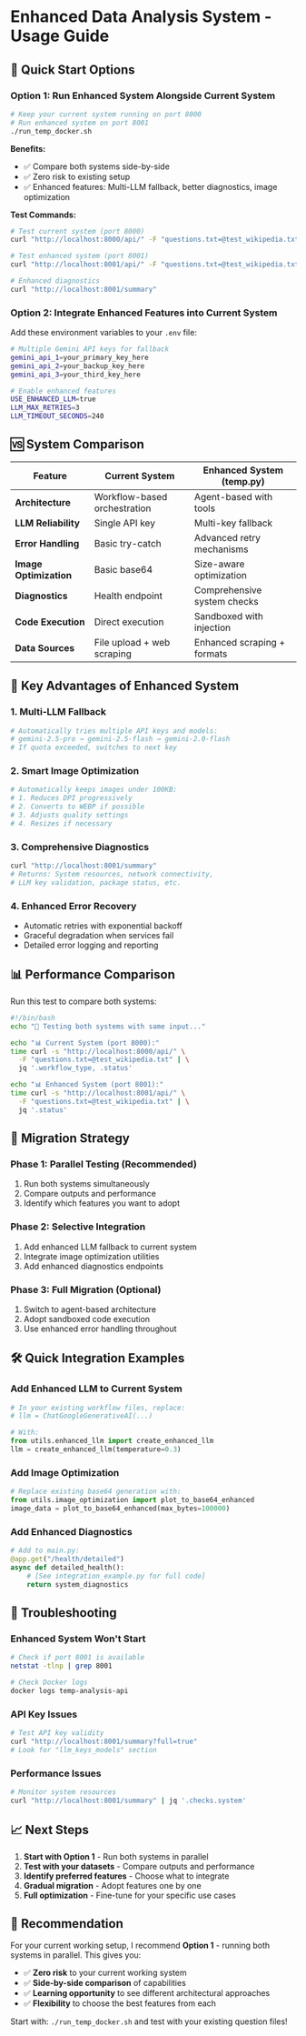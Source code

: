 # Enhanced Data Analysis System - Usage Guide

## 🚀 Quick Start Options

### Option 1: Run Enhanced System Alongside Current System

```bash
# Keep your current system running on port 8000
# Run enhanced system on port 8001
./run_temp_docker.sh
```

**Benefits:**
- ✅ Compare both systems side-by-side
- ✅ Zero risk to existing setup
- ✅ Enhanced features: Multi-LLM fallback, better diagnostics, image optimization

**Test Commands:**
```bash
# Test current system (port 8000)
curl "http://localhost:8000/api/" -F "questions.txt=@test_wikipedia.txt"

# Test enhanced system (port 8001) 
curl "http://localhost:8001/api/" -F "questions.txt=@test_wikipedia.txt"

# Enhanced diagnostics
curl "http://localhost:8001/summary"
```

### Option 2: Integrate Enhanced Features into Current System

Add these environment variables to your `.env` file:
```bash
# Multiple Gemini API keys for fallback
gemini_api_1=your_primary_key_here
gemini_api_2=your_backup_key_here
gemini_api_3=your_third_key_here

# Enable enhanced features
USE_ENHANCED_LLM=true
LLM_MAX_RETRIES=3
LLM_TIMEOUT_SECONDS=240
```

## 🆚 **System Comparison**

| Feature | Current System | Enhanced System (temp.py) |
|---------|---------------|---------------------------|
| **Architecture** | Workflow-based orchestration | Agent-based with tools |
| **LLM Reliability** | Single API key | Multi-key fallback |
| **Error Handling** | Basic try-catch | Advanced retry mechanisms |
| **Image Optimization** | Basic base64 | Size-aware optimization |
| **Diagnostics** | Health endpoint | Comprehensive system checks |
| **Code Execution** | Direct execution | Sandboxed with injection |
| **Data Sources** | File upload + web scraping | Enhanced scraping + formats |

## 🔧 **Key Advantages of Enhanced System**

### 1. **Multi-LLM Fallback**
```python
# Automatically tries multiple API keys and models:
# gemini-2.5-pro → gemini-2.5-flash → gemini-2.0-flash
# If quota exceeded, switches to next key
```

### 2. **Smart Image Optimization**
```python
# Automatically keeps images under 100KB:
# 1. Reduces DPI progressively
# 2. Converts to WEBP if possible  
# 3. Adjusts quality settings
# 4. Resizes if necessary
```

### 3. **Comprehensive Diagnostics**
```bash
curl "http://localhost:8001/summary"
# Returns: System resources, network connectivity, 
# LLM key validation, package status, etc.
```

### 4. **Enhanced Error Recovery**
- Automatic retries with exponential backoff
- Graceful degradation when services fail
- Detailed error logging and reporting

## 📊 **Performance Comparison**

Run this test to compare both systems:

```bash
#!/bin/bash
echo "🧪 Testing both systems with same input..."

echo "📊 Current System (port 8000):"
time curl -s "http://localhost:8000/api/" \
  -F "questions.txt=@test_wikipedia.txt" | \
  jq '.workflow_type, .status'

echo "📊 Enhanced System (port 8001):"  
time curl -s "http://localhost:8001/api/" \
  -F "questions.txt=@test_wikipedia.txt" | \
  jq '.status'
```

## 🔄 **Migration Strategy**

### Phase 1: Parallel Testing (Recommended)
1. Run both systems simultaneously
2. Compare outputs and performance
3. Identify which features you want to adopt

### Phase 2: Selective Integration
1. Add enhanced LLM fallback to current system
2. Integrate image optimization utilities
3. Add enhanced diagnostics endpoints

### Phase 3: Full Migration (Optional)
1. Switch to agent-based architecture
2. Adopt sandboxed code execution
3. Use enhanced error handling throughout

## 🛠️ **Quick Integration Examples**

### Add Enhanced LLM to Current System
```python
# In your existing workflow files, replace:
# llm = ChatGoogleGenerativeAI(...)

# With:
from utils.enhanced_llm import create_enhanced_llm
llm = create_enhanced_llm(temperature=0.3)
```

### Add Image Optimization
```python
# Replace existing base64 generation with:
from utils.image_optimization import plot_to_base64_enhanced
image_data = plot_to_base64_enhanced(max_bytes=100000)
```

### Add Enhanced Diagnostics
```python
# Add to main.py:
@app.get("/health/detailed")
async def detailed_health():
    # [See integration_example.py for full code]
    return system_diagnostics
```

## 🚨 **Troubleshooting**

### Enhanced System Won't Start
```bash
# Check if port 8001 is available
netstat -tlnp | grep 8001

# Check Docker logs
docker logs temp-analysis-api
```

### API Key Issues
```bash
# Test API key validity
curl "http://localhost:8001/summary?full=true"
# Look for "llm_keys_models" section
```

### Performance Issues
```bash
# Monitor system resources
curl "http://localhost:8001/summary" | jq '.checks.system'
```

## 📈 **Next Steps**

1. **Start with Option 1** - Run both systems in parallel
2. **Test with your datasets** - Compare outputs and performance
3. **Identify preferred features** - Choose what to integrate
4. **Gradual migration** - Adopt features one by one
5. **Full optimization** - Fine-tune for your specific use cases

## 🎯 **Recommendation**

For your current working setup, I recommend **Option 1** - running both systems in parallel. This gives you:

- ✅ **Zero risk** to your current working system
- ✅ **Side-by-side comparison** of capabilities
- ✅ **Learning opportunity** to see different architectural approaches
- ✅ **Flexibility** to choose the best features from each

Start with: `./run_temp_docker.sh` and test with your existing question files!
